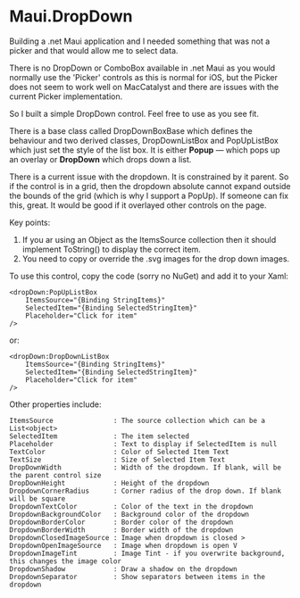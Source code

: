 # Maui.DropDown

Building a .net Maui application and I needed something that was not a picker 
and that would allow me to select data. 

There is no DropDown or ComboBox available in .net Maui 
as you would normally use the 'Picker' controls as this is normal for iOS, 
but the Picker does not seem to work well on MacCatalyst and there are 
issues with the current Picker implementation. 

So I built a simple DropDown control. Feel free to use as you see fit.

There is a base class called DropDownBoxBase which defines the behaviour and 
two derived classes, DropDownListBox and PopUpListBox which just set the style
of the list box. It is either **Popup** — which pops up an overlay or **DropDown**
which drops down a list. 

There is a current issue with the dropdown. It is constrained by it parent. 
So if the control is in a grid, then the dropdown absolute cannot expand outside
the bounds of the grid (which is why I support a PopUp). If someone can fix 
this, great. It would be good if it overlayed other controls on the page. 

Key points:

1. If you ar using an Object as the ItemsSource collection then it should implement ToString() to display the correct item.  
2. You need to copy or override the .svg images for the drop down images. 

To use this control, copy the code (sorry no NuGet) and add it to your Xaml:

```
<dropDown:PopUpListBox   
    ItemsSource="{Binding StringItems}"
    SelectedItem="{Binding SelectedStringItem}"
    Placeholder="Click for item"
/>
```

or:

```
<dropDown:DropDownListBox
    ItemsSource="{Binding StringItems}"
    SelectedItem="{Binding SelectedStringItem}"
    Placeholder="Click for item"
/>
```

Other properties include:

    ItemsSource               : The source collection which can be a List<object>
    SelectedItem              : The item selected 
    Placeholder               : Text to display if SelectedItem is null
    TextColor                 : Color of Selected Item Text
    TextSize                  : Size of Selected Item Text
    DropDownWidth             : Width of the dropdown. If blank, will be the parent control size
    DropDownHeight            : Height of the dropdown
    DropdownCornerRadius      : Corner radius of the drop down. If blank will be square
    DropdownTextColor         : Color of the text in the dropdown
    DropdownBackgroundColor   : Background color of the dropdown
    DropdownBorderColor       : Border color of the dropdown
    DropdownBorderWidth       : Border width of the dropdown
    DropdownClosedImageSource : Image when dropdown is closed >
    DropdownOpenImageSource   : Image when dropdown is open V 
    DropdownImageTint         : Image Tint - if you overwrite background, this changes the image color
    DropdownShadow            : Draw a shadow on the dropdown
    DropdownSeparator         : Show separators between items in the dropdown

